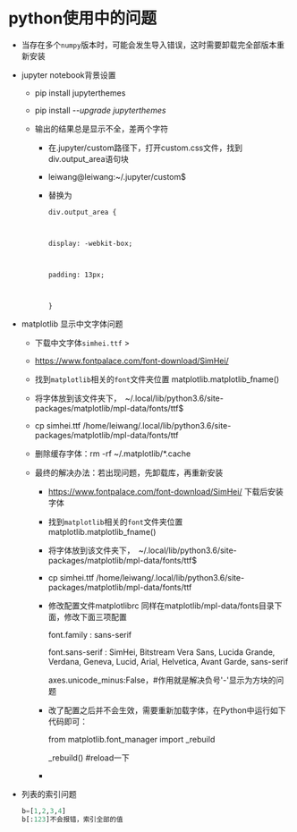# python使用中的问题

- 当存在多个`numpy`版本时，可能会发生导入错误，这时需要卸载完全部版本重新安装

- jupyter notebook背景设置

  - pip install jupyterthemes

  - pip install *--upgrade jupyterthemes*

  - 输出的结果总是显示不全，差两个字符

    - 在.jupyter/custom路径下，打开custom.css文件，找到div.output_area语句块

    - leiwang@leiwang:~/.jupyter/custom$ 

    - 替换为

      ```
      div.output_area {
      
      
      
      display: -webkit-box;
      
      
      
      padding: 13px;
      
      
      
      }
      ```

- matplotlib 显示中文字体问题

  - 下载中文字体`simhei.ttf`  >

  - <https://www.fontpalace.com/font-download/SimHei/>

  - 找到`matplotlib`相关的`font`文件夹位置   matplotlib.matplotlib_fname()

  - 将字体放到该文件夹下，　~/.local/lib/python3.6/site-packages/matplotlib/mpl-data/fonts/ttf$

  - cp simhei.ttf /home/leiwang/.local/lib/python3.6/site-packages/matplotlib/mpl-data/fonts/ttf

  - 删除缓存字体：rm -rf ~/.matplotlib/*.cache

  - 最终的解决办法：若出现问题，先卸载库，再重新安装

    - https://www.fontpalace.com/font-download/SimHei/  下载后安装字体

    - 找到`matplotlib`相关的`font`文件夹位置   matplotlib.matplotlib_fname()

    - 将字体放到该文件夹下，　~/.local/lib/python3.6/site-packages/matplotlib/mpl-data/fonts/ttf$

    - cp simhei.ttf /home/leiwang/.local/lib/python3.6/site-packages/matplotlib/mpl-data/fonts/ttf

    - 修改配置文件matplotlibrc  同样在matplotlib/mpl-data/fonts目录下面，修改下面三项配置

      font.family         : sans-serif        

      font.sans-serif     : SimHei, Bitstream Vera Sans, Lucida Grande, Verdana, Geneva, Lucid, Arial, Helvetica, Avant Garde, sans-serif   

      axes.unicode_minus:False，#作用就是解决负号'-'显示为方块的问题

    - 改了配置之后并不会生效，需要重新加载字体，在Python中运行如下代码即可：

      from matplotlib.font_manager import _rebuild

      _rebuild() #reload一下

    - 

- 列表的索引问题

  ```python
  b=[1,2,3,4]
  b[:123]不会报错，索引全部的值
  ```

  

